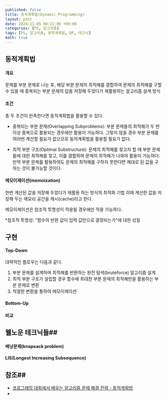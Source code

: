 ```yaml
---
published: false
title: 동적계획법(Dynamic Programming)
layout: post
date: 2024-11-05 00:21:00 +09:00
categories: [PS, 알고리즘]
tags: [PS, 알고리즘, 동적계획법, DP, 테크닉]
math: true
---
```


## **동적계획법** ##

#### **개요** ####
문제를 부분 문제로 나눈 후, 해당 부분 문제의 최적해를 결합하여 문제의 최적해를 구할 수 있을 때
중복되는 부분 문제의 답을 저장해 두었다가 재활용하는 알고리즘 설계 방식

#### **조건** ####
총 두 조건이 만족한다면 동적계획법을 활용할 수 있다.

- 중복되는 부분 문제(Overlapping Subproblems): 
  부분 문제들의 최적해가 두 번 이상 중복으로 활용되는 경우에만 활용이 가능하다. 
  그렇지 않을 경우 부분 문제를 여러번 계산할 필요가 없으므로 동적계획법을 활용할 필요가 없다.

- 최적 부분 구조(Optimal Substructure):
  문제의 최적해를 찾고자 할 때 부분 문제들에 대한 최적해를 찾고, 이를 결합하여 문제의 최적해가 나와야 활용이 가능하다.
  만약 부분 문제를 활용하여도 문제의 최적해를 구하지 못한다면 제대로 된 값을 구하는 것이 불가능할 것이다.

#### **메모이제이션(memoization)** ####
한번 계산된 값을 저장해 두었다가 재활용 하는 방식의 최적화 기법
이때 계산한 값을 저장해 두는 메모리 공간을 캐시(cache)라고 한다.

메모이제이션은 참조적 투명성이 적용될 경우에만 적용 가능하다.

*참조적 투명성: "함수의 반환 값이 입력 값만으로 결정되는가"에 대한 성질

## **구현** ##

#### **Top-Down** ####

대략적인 플로우는 다음과 같다.
1. 부분 문제를 설계하며 최적해를 반환하는 완전 탐색(bruteforce) 알고리즘 설계
2. 최적 부분 구조가 설립할 경우 함수에 최대한 부분 문제의 최적해만을 활용하는 부분 문제로 변환
3. 적절한 변환을 통하여 메모이제이션

#### **Bottom-Up** ####

#### **비교** ####

## **웰노운 테크닉들**##

#### **배낭문제(knapsack problem)** ####

#### **LIS(Longest Increasing Subsequence)** ####

## **참조**##
- [프로그래밍 대회에서 배우는 알고리즘 문제 해결 전략 - 동적계획법](https://product.kyobobook.co.kr/detail/S000001032946)
- [](https://medium.com/depayse/algorithm-dynamic-programming-%EB%8F%99%EC%A0%81-%EA%B3%84%ED%9A%8D%EB%B2%95-2484e5cb82bd)
